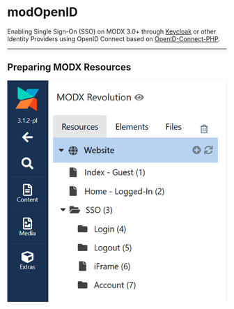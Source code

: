# modOpenID
Enabling Single Sign-On (SSO) on MODX 3.0+ through [Keycloak](https://github.com/keycloak/keycloak) or other Identity Providers  using OpenID Connect based on [OpenID-Connect-PHP](https://github.com/jumbojett/OpenID-Connect-PHP).

---

## Preparing MODX Resources

![MODX Resources](https://github.com/lokamaya/modOpenID/blob/main/README-image1.png) 
